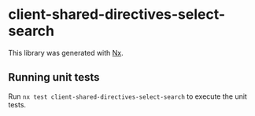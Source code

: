 # client-shared-directives-select-search

This library was generated with [Nx](https://nx.dev).

## Running unit tests

Run `nx test client-shared-directives-select-search` to execute the unit tests.
